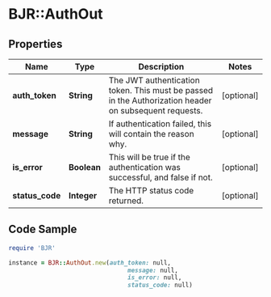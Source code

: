 # BJR::AuthOut

## Properties

Name | Type | Description | Notes
------------ | ------------- | ------------- | -------------
**auth_token** | **String** | The JWT authentication token. This must be passed in the Authorization header on subsequent requests. | [optional] 
**message** | **String** | If authentication failed, this will contain the reason why. | [optional] 
**is_error** | **Boolean** | This will be true if the authentication was successful, and false if not. | [optional] 
**status_code** | **Integer** | The HTTP status code returned. | [optional] 

## Code Sample

```ruby
require 'BJR'

instance = BJR::AuthOut.new(auth_token: null,
                                 message: null,
                                 is_error: null,
                                 status_code: null)
```


